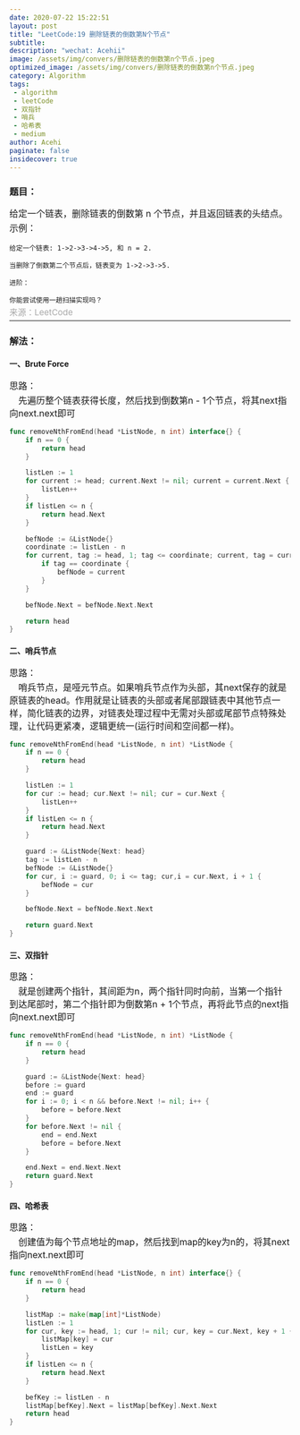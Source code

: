 ```yaml
---
date: 2020-07-22 15:22:51
layout: post
title: "LeetCode:19 删除链表的倒数第N个节点"
subtitle:
description: "wechat: Acehii"
image: /assets/img/convers/删除链表的倒数第n个节点.jpeg
optimized_image: /assets/img/convers/删除链表的倒数第n个节点.jpeg
category: Algorithm
tags:
 - algorithm
 - leetCode
 - 双指针
 - 哨兵
 - 哈希表
 - medium
author: Acehi
paginate: false
insidecover: true
---
```


<style>
.p-style {
    margin: 3px 0 0 0 !important;
    font-size:16px !important;
    line-height:23px !important;
}
.div-style {
    font-size:16px !important;
    line-height:23px !important;
}

.attention-style {
    font-size:16px !important;
    margin: 3px 0 0 0 !important;
    line-height:23px !important;
    color: #ff0a16 !important;
}
.a-style {
    color: darkgrey !important;
    margin: 2px 0 0 0 !important;
    font-size:15px !important;
    line-height:1px !important;
    text-decoration:none !important;
}
</style>


### 题目：
<div class="div-style">
    <p class="p-style">给定一个链表，删除链表的倒数第 n 个节点，并且返回链表的头结点。</p>
    <p class="p-style">示例：</p>
</div>

````
给定一个链表: 1->2->3->4->5, 和 n = 2.

当删除了倒数第二个节点后，链表变为 1->2->3->5.

进阶：

你能尝试使用一趟扫描实现吗？
````
<p class="p-style"><a href="https://leetcode-cn.com/problems/remove-nth-node-from-end-of-list/" class="a-style">来源：LeetCode</a></p>

---
### 解法：

#### 一、Brute Force

<p class="p-style">思路：</p>
<p class="p-style">&emsp;先遍历整个链表获得长度，然后找到倒数第n - 1个节点，将其next指向next.next即可</p>

```go
func removeNthFromEnd(head *ListNode, n int) interface{} {
    if n == 0 {
        return head
    }

    listLen := 1
    for current := head; current.Next != nil; current = current.Next {
        listLen++
    }
    if listLen <= n {
        return head.Next
    }

    befNode := &ListNode{}
    coordinate := listLen - n
    for current, tag := head, 1; tag <= coordinate; current, tag = current.Next, tag + 1 {
        if tag == coordinate {
            befNode = current
        }
    }

    befNode.Next = befNode.Next.Next

    return head
}

```

#### 二、哨兵节点

<p class="p-style">思路：</p>
<p class="p-style">&emsp;哨兵节点，是哑元节点。如果哨兵节点作为头部，其next保存的就是原链表的head。作用就是让链表的头部或者尾部跟链表中其他节点一样，简化链表的边界，对链表处理过程中无需对头部或尾部节点特殊处理，让代码更紧凑，逻辑更统一(运行时间和空间都一样)。</p>

````go
func removeNthFromEnd(head *ListNode, n int) *ListNode {
    if n == 0 {
        return head
    }

    listLen := 1
    for cur := head; cur.Next != nil; cur = cur.Next {
        listLen++
    }
    if listLen <= n {
        return head.Next
    }

    guard := &ListNode{Next: head}
    tag := listLen - n
    befNode := &ListNode{}
    for cur, i := guard, 0; i <= tag; cur,i = cur.Next, i + 1 {
        befNode = cur
    }

    befNode.Next = befNode.Next.Next

    return guard.Next
}
````


#### 三、双指针

<p class="p-style">思路：</p>
<p class="p-style">&emsp;就是创建两个指针，其间距为n，两个指针同时向前，当第一个指针到达尾部时，第二个指针即为倒数第n + 1个节点，再将此节点的next指向next.next即可</p>

````go
func removeNthFromEnd(head *ListNode, n int) *ListNode {
    if n == 0 {
        return head
    }

    guard := &ListNode{Next: head}
    before := guard
    end := guard
    for i := 0; i < n && before.Next != nil; i++ {
        before = before.Next
    }
    for before.Next != nil {
        end = end.Next
        before = before.Next
    }

    end.Next = end.Next.Next
    return guard.Next
}
````


#### 四、哈希表

<p class="p-style">思路：</p>
<p class="p-style">&emsp;创建值为每个节点地址的map，然后找到map的key为n的，将其next指向next.next即可</p>

````go
func removeNthFromEnd(head *ListNode, n int) interface{} {
    if n == 0 {
        return head
    }

    listMap := make(map[int]*ListNode)
    listLen := 1
    for cur, key := head, 1; cur != nil; cur, key = cur.Next, key + 1 {
        listMap[key] = cur
        listLen = key
    }
    if listLen <= n {
        return head.Next
    }

    befKey := listLen - n
    listMap[befKey].Next = listMap[befKey].Next.Next
    return head
}
````
